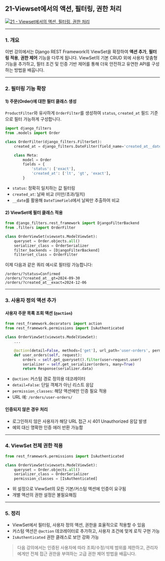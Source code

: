 ## 21-Viewset에서의 액션, 필터링, 권한 처리
[![21 - Viewset에서의 액션, 필터링, 권한 처리](https://img.youtube.com/vi/rekvVrjUMjg/0.jpg)](https://youtu.be/rekvVrjUMjg?list=PL-2EBeDYMIbTLulc9FSoAXhbmXpLq2l5t)


---

### 1. 개요

이번 강의에서는 Django REST Framework의 ViewSet을 확장하여 **액션 추가**, **필터링 적용**, **권한 제어** 기능을 다루게 됩니다. ViewSet의 기본 CRUD 외에 사용자 맞춤형 기능을 추가하고, 필터 조건 및 인증 기반 제어를 통해 더욱 안전하고 유연한 API를 구성하는 방법을 배웁니다.

---

### 2. 필터링 기능 확장
#### 1) 주문(Order)에 대한 필터 클래스 생성
`ProductFilter`와 유사하게 `OrderFilter`를 생성하여 `status`, `created_at` 필드 기준으로 필터 가능하게 구성합니다.

```python
import django_filters
from .models import Order

class OrderFilter(django_filters.FilterSet):
    created_at = django_filters.DateFilter(field_name='created_at__date')

    class Meta:
        model = Order
        fields = {
            'status': ['exact'],
            'created_at': ['lt', 'gt', 'exact'],
        }
```

- `status`: 정확히 일치하는 값 필터링
- `created_at`: 날짜 비교 (미만/초과/일치)
- `__date`를 활용해 `DateTimeField`에서 날짜만 추출하여 비교

#### 2) ViewSet에 필터 클래스 적용
```python
from django_filters.rest_framework import DjangoFilterBackend
from .filters import OrderFilter

class OrderViewSet(viewsets.ModelViewSet):
    queryset = Order.objects.all()
    serializer_class = OrderSerializer
    filter_backends = [DjangoFilterBackend]
    filterset_class = OrderFilter
```

이제 다음과 같은 쿼리 예시로 필터링 가능합니다:
```
/orders/?status=Confirmed
/orders/?created_at__gt=2024-09-30
/orders/?created_at__exact=2024-12-06
```

---

### 3. 사용자 정의 액션 추가
#### 사용자 주문 목록 조회 액션 (`@action`)
```python
from rest_framework.decorators import action
from rest_framework.permissions import IsAuthenticated

class OrderViewSet(viewsets.ModelViewSet):
    ...

    @action(detail=False, methods=['get'], url_path='user-orders', permission_classes=[IsAuthenticated])
    def user_orders(self, request):
        orders = self.get_queryset().filter(user=request.user)
        serializer = self.get_serializer(orders, many=True)
        return Response(serializer.data)
```

- `@action`: 커스텀 경로 정의용 데코레이터
- `detail=False`: 단일 객체가 아닌 리스트 응답
- `permission_classes`: 해당 액션에만 인증 필요 적용
- URL 예: `/orders/user-orders/`

#### 인증되지 않은 경우 처리
- 로그인하지 않은 사용자가 해당 URL 접근 시 401 Unauthorized 응답 발생
- 예외 대신 명확한 인증 에러 반환 가능함

---

### 4. ViewSet 전체 권한 적용
```python
from rest_framework.permissions import IsAuthenticated

class OrderViewSet(viewsets.ModelViewSet):
    queryset = Order.objects.all()
    serializer_class = OrderSerializer
    permission_classes = [IsAuthenticated]
```

- 위 설정으로 ViewSet의 모든 기본/커스텀 액션에 인증이 요구됨
- 개별 액션의 권한 설정은 불필요해짐

---

### 5. 정리
- ViewSet에서 필터링, 사용자 정의 액션, 권한을 효율적으로 적용할 수 있음
- 커스텀 액션은 `@action` 데코레이터로 추가하고, 사용자 조건에 맞게 로직 구현 가능
- `IsAuthenticated` 권한 클래스로 보안 강화 가능

> 다음 강의에서는 인증된 사용자에 따라 조회/수정/삭제 범위를 제한하고, 관리자에게만 전체 접근 권한을 부여하는 고급 권한 제어 방법을 배웁니다.

